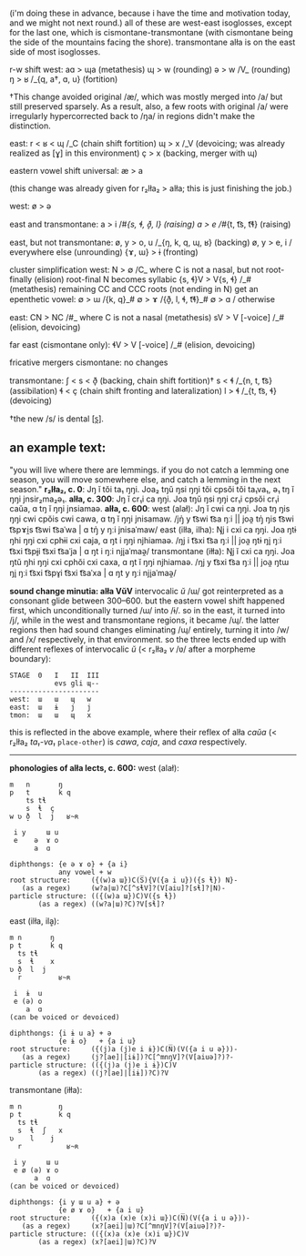 
(i'm doing these in advance, because i have the time and motivation today, and we might not next round.)
all of these are west-east isoglosses, except for the last one, which is cismontane-transmontane (with cismontane being the side of the mountains facing the shore). transmontane alła is on the east side of most isoglosses.

r-w shift
west:
aɑ > ɰa (metathesis)
ɰ > w (rounding)
ə > w /V\_ (rounding)
ŋ > ʁ /_{q, a†, ɑ, u} (fortition)

†This change avoided original /æ/, which was mostly merged into /a/ but still preserved sparsely. As a result, also, a few roots with original /a/ were irregularly hypercorrected back to /ŋa/ in regions didn't make the distinction.

east:
r < ʁ < ɰ /\_C (chain shift fortition)
ɰ > x /_V (devoicing; was already realized as [ɣ] in this environment)
ç > x (backing, merger with ɰ)

eastern vowel shift
universal:
æ > a

(this change was already given for r₂lła₂ > alła; this is just finishing the job.)

west:
ø > ə

east and transmontane:
a > i /#_{s, ɬ, ð̞, l} (raising)
a > e /#_{t, t͡s, t͡ɬ} (raising)

east, but not transmontane:
ø, y > o, u /_{ŋ, k, q, ɰ, ʁ} (backing)
ø, y > e, i / everywhere else (unrounding)
{ɤ, ɯ} > ɨ (fronting)

cluster simplification
west:
N > ∅ /C_ where C is not a nasal, but not root-finally (elision)
root-final N becomes syllabic
{s, ɬ}V > V{s, ɬ} /_# (metathesis)
remaining CC and CCC roots (not ending in N) get an epenthetic vowel:
  ∅ > ɯ /{k, q}\_#
  ∅ > ɤ /{ð̞, l, ɬ, t͡ɬ}\_#
  ∅ > ɑ / otherwise

east:
CN > NC /#_ where C is not a nasal (metathesis)
sV > V \[-voice] /\_# (elision, devoicing)

far east (cismontane only):
ɬV > V \[-voice] /\_# (elision, devoicing)

fricative mergers
cismontane: no changes

transmontane:
ʃ < s < ð̞ (backing, chain shift fortition)†
s < ɬ /\_{n, t, t͡s} (assibilation)
ɬ < ç (chain shift fronting and lateralization)
l > ɬ /\_{t, t͡s, ɬ} (devoicing)

†the new /s/ is dental \[s̪].
## an example text:

"you will live where there are lemmings. if you do not catch a lemming one season, you will move somewhere else, and catch a lemming in the next season."
**r₂lła₂, c. 0**: Jŋ ĭ tŏi ta₁ ŋŋi. Joa₂ tŋŭ ŋsi ŋŋi tŏi cpsŏi tŏi ta₁va₁, ə₁ tŋ ĭ ŋŋi jnsir₂ma₂ə₁.
**alła, c. 300**: Jŋ ĭ cr₁i ca ŋŋi. Joa tŋŭ ŋsi ŋŋi cr₁i cpsŏi cr₁i caŭa, ɑ tŋ ĭ ŋŋi jnsiamaə.
**alła, c. 600**:
  west (alał):
    Jŋ ĭ cwi ca ŋŋi. Joa tŋ ŋis ŋŋi cwi cpŏis cwi cawa, ɑ tŋ ĭ ŋŋi jnisamaw.
    /jŋ̍ y t͡swi t͡sa ŋːi || joa̯ tŋ̍ ŋis t͡swi t͡spɤi̯s t͡swi t͡saˈwa | ɑ tŋ̍ y ŋːi jnisaˈmaw/
  east (ilła, ilha):
    Ŋj i cxi ca ŋŋi. Joa ŋtɨ ŋhi ŋŋi cxi cphɨi cxi caja, ɑ ŋt i ŋŋi njhiamaə.
    /ŋj i t͡sxi t͡sa ŋːi || joa̯ ŋtɨ ŋi̥ ŋːi t͡sxi t͡spɨ̥i t͡sxi t͡saˈja | ɑ ŋt i ŋːi nji̥aˈmaə̯/
  transmontane (iłła):
    Ŋj ĭ cxi ca ŋŋi. Joa ŋtŭ ŋhi ŋŋi cxi cphŏi cxi caxa, ɑ ŋt ĭ ŋŋi njhiamaə.
    /ŋj y t͡sxi t͡sa ŋːi || joa̯ ŋtɯ ŋi̥ ŋːi t͡sxi t͡spɤ̥i t͡sxi t͡saˈxa | ɑ ŋt y ŋːi nji̥aˈmaə̯/ 

**sound change minutia: alła VŭV** 
intervocalic _ŭ_ /ɯ/ got reinterpreted as a consonant glide between 300–600. but the eastern vowel shift happened first, which unconditionally turned /ɯ/ into /ɨ/. so in the east, it turned into /j/, while in the west and transmontane regions, it became /ɰ/. the latter regions then had sound changes eliminating /ɰ/ entirely, turning it into /w/ and /x/ respectively, in that environment. so the three lects ended up with different reflexes of intervocalic _ŭ_ (< r₂lła₂ _v_ /ʋ/ after a morpheme boundary):
```
STAGE  0   I   II  III
           evs gli ɰ--
----------------------
west:  ɯ   ɯ   ɰ   w
east:  ɯ   ɨ   j   j
tmon:  ɯ   ɯ   ɰ   x
```
this is reflected in the above example, where their reflex of alła _caŭa_ (< r₂lła₂ _ta₁-va₁_ `place-other`) is _cawa_, _caja_, and _caxa_ respectively.

-----
**phonologies of alła lects, c. 600:** 
west (alał):
```
m   n       ŋ
p   t       k q
    ts tɬ
    s  ɬ  ç
w ʋ ð̞  l  j   ʁ~ʀ

 i y     ɯ u
 e    ə  ɤ o
      a  ɑ

diphthongs: {e ə ɤ o} + {a i}
            any vowel + w
root structure:     ({(w)a ɯ})C(S̅){V({a i u})({s ɬ}) N}-
   (as a regex)     (w?a|ɯ)?C[^sɬV]?(V[aiu]?[sɬ]?|N)-
particle structure: (({(w)a ɯ})C)V({s ɬ})
       (as a regex) ((w?a|ɯ)?C)?V[sɬ]?
```
east (ilła, ilḁ):
```
m n       ŋ
p t       k q
  ts tɬ
  s  ɬ    x
ʋ ð̞  l  j
  r         ʁ~ʀ

 i  ɨ  u
 e (ə) o
    a  ɑ
(can be voiced or devoiced)

diphthongs: {i ɨ u a} + ə
            {e ɨ o}   + {a i u}
root structure:     ({(j)a (j)e i ɨ})C(N̅)(V({a i u ə}))-
   (as a regex)     (j?[ae]|[iɨ])?C[^mnŋV]?(V[aiuə]?)?-
particle structure: (({(j)a (j)e i ɨ})C)V
       (as a regex) ((j?[ae]|[iɨ])?C)?V
```
transmontane (iłła):
```
m n         ŋ
p t         k q
  ts tɬ
  s  ɬ  ʃ   x
ʋ    l    j
  r           ʁ~ʀ

 i y     ɯ u
 e ø (ə) ɤ o
      a  ɑ
(can be voiced or devoiced)

diphthongs: {i y ɯ u a} + ə
            {e ø ɤ o}   + {a i u}
root structure:     ({(x)a (x)e (x)i ɯ})C(N̅)(V({a i u ə}))-
   (as a regex)     (x?[aei]|ɯ)?C[^mnŋV]?(V[aiuə]?)?-
particle structure: (({(x)a (x)e (x)i ɯ})C)V
       (as a regex) (x?[aei]|ɯ)?C)?V
```

